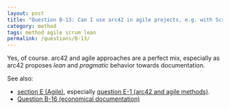 ```yaml
---
layout: post
title: "Question B-13: Can I use arc42 in agile projects, e.g. with Scrum?"
category: method
tags: method agile scrum lean
permalink: /questions/B-13/
---
```



Yes, of course. arc42 and agile approaches are a perfect mix,
especially as arc42 proposes _lean_ and _pragmatic_ behavior
towards documentation.

See also:

* [section E (Agile)](),
especially [question E-1 (arc42 and agile methods)](/questions/E-1).
* [Question B-16 (economical documentation)](/questions/B-16)
